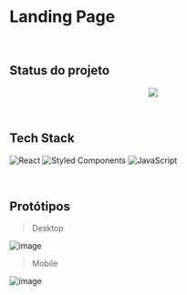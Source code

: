 # Landing Page

<br>

## Status do projeto
<p align="center">
<img loading="lazy" src="http://img.shields.io/static/v1?label=STATUS&message=EM%20DESENVOLVIMENTO&color=GREEN&style=for-the-badge"/>
</p>

<br>

## Tech Stack
![React](https://img.shields.io/badge/react-%2320232a.svg?style=for-the-badge&logo=react&logoColor=%2361DAFB) ![Styled Components](https://img.shields.io/badge/styled--components-DB7093?style=for-the-badge&logo=styled-components&logoColor=white) ![JavaScript](https://img.shields.io/badge/javascript-%23323330.svg?style=for-the-badge&logo=javascript&logoColor=%23F7DF1E)

<br>

## Protótipos
> Desktop

![image](https://github.com/marcosprofile/maridocesfinos/assets/86635292/60fa2200-b3ba-4852-919e-5436dd1a4d50)

> Mobile

![image](https://github.com/marcosprofile/maridocesfinos/assets/86635292/c14a9c75-a6cd-4343-aa60-eedb86a464f4)
